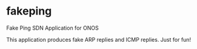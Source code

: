 # fakeping
Fake Ping SDN Application for ONOS

This application produces fake ARP replies and ICMP replies.
Just for fun!
